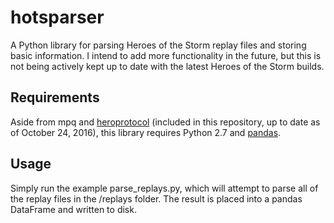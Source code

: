 # hotsparser
A Python library for parsing Heroes of the Storm replay files and storing basic information. I intend to add more functionality in the future, but this is not being actively kept up to date with the latest Heroes of the Storm builds.

## Requirements
Aside from mpq and [heroprotocol](https://github.com/Blizzard/heroprotocol) (included in this repository, up to date as of October 24, 2016), this library requires Python 2.7 and [pandas](http://pandas.pydata.org/).

## Usage
Simply run the example parse_replays.py, which will attempt to parse all of the replay files in the /replays folder. The result is placed into a pandas DataFrame and written to disk.
